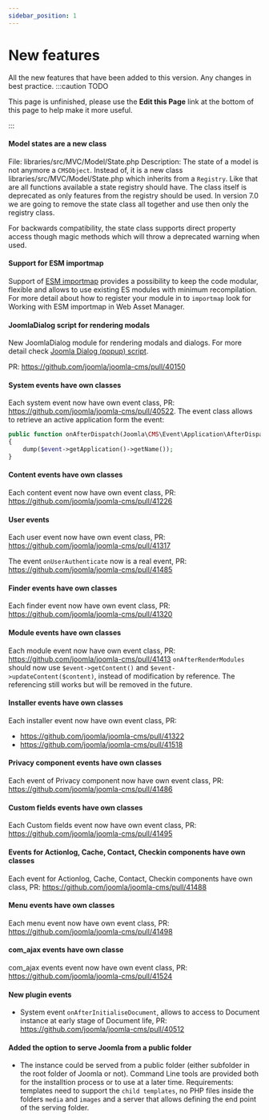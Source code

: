 ```yaml
---
sidebar_position: 1
---
```


New features
===============
All the new features that have been added to this version.
Any changes in best practice.
:::caution TODO

This page is unfinished, please use the **Edit this Page** link at the bottom of this page to help make it more useful.

:::

#### Model states are a new class

File: libraries/src/MVC/Model/State.php
Description: The state of a model is not anymore a `CMSObject`. Instead of, it is a new class libraries/src/MVC/Model/State.php which inherits from a `Registry`. Like that are all functions available a state registry should have. The class itself is deprecated as only features from the registry should be used. In version 7.0 we are going to remove the state class all together and use then only the registry class.

For backwards compatibility, the state class supports direct property access though magic methods which will throw a deprecated warning when used.


#### Support for ESM importmap

Support of [ESM importmap](https://developer.mozilla.org/en-US/docs/Web/HTML/Element/script/type/importmap) 
provides a possibility to keep the code modular, flexible and allows to use existing ES modules with minimum recompilation. 
For more detail about how to register your module in to `importmap` look for Working with ESM importmap in Web Asset Manager.

#### JoomlaDialog script for rendering modals

New JoomlaDialog module for rendering modals and dialogs. 
For more detail check [Joomla Dialog (popup) script](https://manual.joomla.org/docs/general-concepts/javascript/joomla-dialog).

PR: https://github.com/joomla/joomla-cms/pull/40150

#### System events have own classes

Each system event now have own event class, PR: https://github.com/joomla/joomla-cms/pull/40522.
The event class allows to retrieve an active application form the event:
```php
public function onAfterDispatch(Joomla\CMS\Event\Application\AfterDispatchEvent $event)
{
    dump($event->getApplication()->getName());
}
```

#### Content events have own classes

Each content event now have own event class, PR: https://github.com/joomla/joomla-cms/pull/41226

#### User events

Each user event now have own event class, PR: https://github.com/joomla/joomla-cms/pull/41317

The event `onUserAuthenticate` now is a real event, PR: https://github.com/joomla/joomla-cms/pull/41485

#### Finder events have own classes

Each finder event now have own event class, PR: https://github.com/joomla/joomla-cms/pull/41320

#### Module events have own classes

Each module event now have own event class, PR: https://github.com/joomla/joomla-cms/pull/41413
`onAfterRenderModules` should now use `$event->getContent()` and `$event->updateContent($content)`, instead of modification by reference. The referencing still works but will be removed in the future.

#### Installer events have own classes

Each installer event now have own event class, PR: 
 - https://github.com/joomla/joomla-cms/pull/41322
 - https://github.com/joomla/joomla-cms/pull/41518

#### Privacy component events have own classes

Each event of Privacy component now have own event class, PR:  https://github.com/joomla/joomla-cms/pull/41486

#### Custom fields events have own classes

Each Custom fields event now have own event class, PR: https://github.com/joomla/joomla-cms/pull/41495

#### Events for Actionlog, Cache, Contact, Checkin components have own classes

Each event for Actionlog, Cache, Contact, Checkin components have own class, PR: https://github.com/joomla/joomla-cms/pull/41488

#### Menu events have own classes

Each menu event now have own event class, PR: https://github.com/joomla/joomla-cms/pull/41498

#### com_ajax events have own classe

com_ajax events event now have own event class, PR: https://github.com/joomla/joomla-cms/pull/41524

#### New plugin events

 - System event `onAfterInitialiseDocument`, allows to access to Document instance at early stage of Document life, PR: https://github.com/joomla/joomla-cms/pull/40512

#### Added the option to serve Joomla from a public folder

 - The instance could be served from a public folder (either subfolder in the root folder of Joomla or not). Command Line tools are provided both for the installtion process or to use at a later time. Requirements: templates need to support the `child templates`, no PHP files inside the folders `media` and `images` and a server that allows defining the end point of the serving folder.
